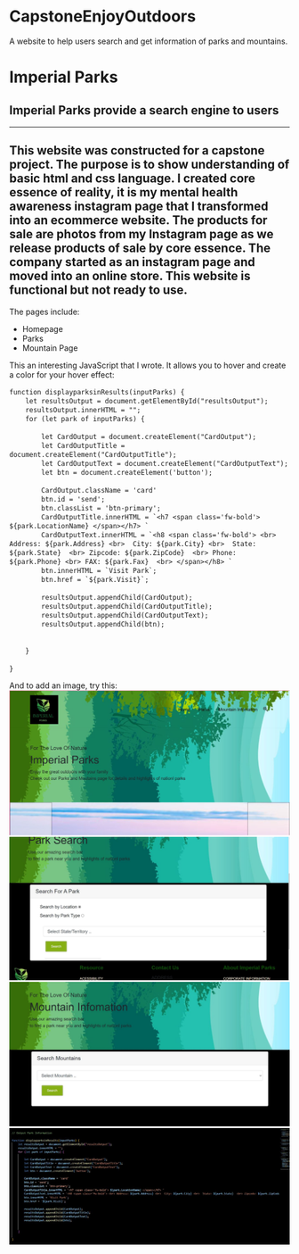 # CapstoneEnjoyOutdoors
A website to help users search and get information of parks and mountains. 
# Imperial Parks
## Imperial Parks provide a search engine to users
--------------------------
This website was constructed for a capstone project. The purpose is to show understanding of basic html and css language. 
I created core essence of reality, it is my mental health awareness instagram page that I transformed into an ecommerce website.
The products for sale are photos from my Instagram page as we release products of sale by core essence. 
The company started as an instagram page and moved into an online store. This website is functional but not ready to use. 
---
The pages include:
 * Homepage
 * Parks
 * Mountain Page 

This an interesting JavaScript that I wrote. It allows you to hover and create a color for your hover effect:
```
function displayparksinResults(inputParks) {
    let resultsOutput = document.getElementById("resultsOutput");
    resultsOutput.innerHTML = "";
    for (let park of inputParks) {

        let CardOutput = document.createElement("CardOutput");
        let CardOutputTitle = document.createElement("CardOutputTitle");
        let CardOutputText = document.createElement("CardOutputText");
        let btn = document.createElement('button');

        CardOutput.className = 'card'
        btn.id = 'send';
        btn.classList = 'btn-primary';
        CardOutputTitle.innerHTML = `<h7 <span class='fw-bold'> ${park.LocationName} </span></h7> `
        CardOutputText.innerHTML = `<h8 <span class='fw-bold'> <br> Address: ${park.Address} <br>  City: ${park.City} <br>  State: ${park.State}  <br> Zipcode: ${park.ZipCode}  <br> Phone: ${park.Phone} <br> FAX: ${park.Fax}  <br> </span></h8> `
        btn.innerHTML = `Visit Park`;
        btn.href = `${park.Visit}`;

        resultsOutput.appendChild(CardOutput);
        resultsOutput.appendChild(CardOutputTitle);
        resultsOutput.appendChild(CardOutputText);
        resultsOutput.appendChild(btn);

        
    }

}

```
And to add an image, try this: 
![Image](assests/images/capstone2ReadMe.JPG "icon")
![Image](assests/images/capstone2ReadMe2.JPG "icon")
![Image](assests/images/capstone2ReadMe3.JPG "icon")
![Image](assests/images/capstone2ReadMe4.JPG "icon")
